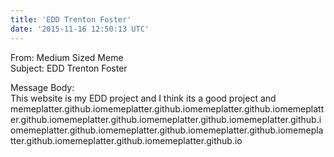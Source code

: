 ```yaml
---
title: 'EDD Trenton Foster'
date: '2015-11-16 12:50:13 UTC'
---
```


From: Medium Sized Meme  
Subject: EDD Trenton Foster  

Message Body:  
This website is my EDD project and I think its a good project and memeplatter.github.iomemeplatter.github.iomemeplatter.github.iomemeplatter.github.iomemeplatter.github.iomemeplatter.github.iomemeplatter.github.iomemeplatter.github.iomemeplatter.github.iomemeplatter.github.iomemeplatter.github.iomemeplatter.github.iomemeplatter.github.io
